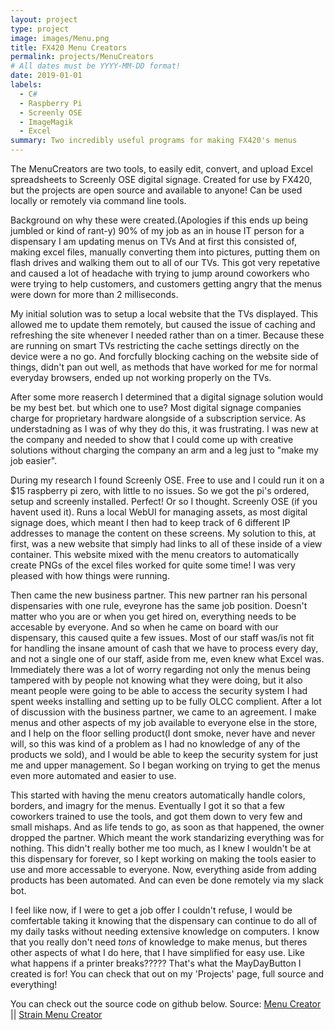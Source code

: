 ```yaml
---
layout: project
type: project
image: images/Menu.png
title: FX420 Menu Creators
permalink: projects/MenuCreators
# All dates must be YYYY-MM-DD format!
date: 2019-01-01
labels:
  - C#
  - Raspberry Pi
  - Screenly OSE
  - ImageMagik
  - Excel
summary: Two incredibly useful programs for making FX420's menus
---
```

The MenuCreators are two tools, to easily edit, convert, and upload Excel spreadsheets to Screenly OSE digital signage.
Created for use by FX420, but the projects are open source and available to anyone! Can be used locally or remotely via command line tools.


Background on why these were created.(Apologies if this ends up being jumbled or kind of rant-y)
90% of my job as an in house IT person for a dispensary I am updating menus on TVs And at first this consisted of, making excel files, manually converting them into pictures, putting them on flash drives and walking them out to all of our TVs. This got very repetative and caused a lot of headache with trying to jump around coworkers who were trying to help customers, and customers getting angry that the menus were down for more than 2 milliseconds.

My initial solution was to setup a local website that the TVs displayed. This allowed me to update them remotely, but caused the issue of caching and refreshing the site whenever I needed rather than on a timer.
Because these are running on smart TVs restricting the cache settings directly on the device were a no go. And forcfully blocking caching on the website side of things, didn't pan out well, as methods that have worked for me for normal everyday browsers, ended up not working properly on the TVs.

After some more reaserch I determined that a digital signage solution would be my best bet. but which one to use? Most digital signage companies charge for proprietary hardware alongside of a subscription service. As understadning as I was of why they do this, it was frustrating. I was new at the company and needed to show that I could come up with creative solutions without charging the company an arm and a leg just to "make my job easier".

During my research I found Screenly OSE. Free to use and I could run it on a $15 raspberry pi zero, with little to no issues. So we got the pi's ordered, setup and screenly installed. Perfect! Or so I thought. Screenly OSE (if you havent used it). Runs a local WebUI for managing assets, as most digital signage does, which meant I then had to keep track of 6 different IP addresses to manage the content on these screens. My solution to this, at first, was a new website that simply had links to all of these inside of a view container. This website mixed with the menu creators to automatically create PNGs of the excel files worked for quite some time! I was very pleased with how things were running.

Then came the new business partner. This new partner ran his personal dispensaries with one rule, eveyrone has the same job position. Doesn't matter who you are or when you get hired on, everything needs to be accesable by everyone. And so when he came on board with our dispensary, this caused quite a few issues. Most of our staff was/is not fit for handling the insane amount of cash that we have to process every day, and not a single one of our staff, aside from me, even knew what Excel was. Immediately there was a lot of worry regarding not only the menus being tampered with by people not knowing what they were doing, but it also meant people were going to be able to access the security system I had spent weeks installing and setting up to be fully OLCC complient. After a lot of discussion with the business partner, we came to an agreement. I make menus and other aspects of my job available to everyone else in the store, and I help on the floor selling product(I dont smoke, never have and never will, so this was kind of a problem as I had no knowledge of any of the products we sold), and I would be able to keep the security system for just me and upper management. So I began working on trying to get the menus even more automated and easier to use.

This started with having the menu creators automatically handle colors, borders, and imagry for the menus. Eventually I got it so that a few coworkers trained to use the tools, and got them down to very few and small mishaps. And as life tends to go, as soon as that happened, the owner dropped the partner. Which meant the work standarizing everything was for nothing. This didn't really bother me too much, as I knew I wouldn't be at this dispensary for forever, so I kept working on making the tools easier to use and more accessable to everyone. Now, everything aside from adding products has been automated. And can even be done remotely via my slack bot.

I feel like now, if I were to get a job offer I couldn't refuse, I would be comfertable taking it knowing that the dispensary can continue to do all of my daily tasks without needing extensive knowledge on computers.
I know that you really don't need *tons* of knowledge to make menus, but theres other aspects of what I do here, that I have simplified for easy use. Like what happens if a printer breaks????? That's what the MayDayButton I created is for! You can check that out on my 'Projects' page, full source and everything!

You can check out the source code on github below.
Source: 
[Menu Creator](https://github.com/Joexv/FX420_MenuCreator) || 
[Strain Menu Creator](https://github.com/Joexv/FX420_StrainMenuCreator)




